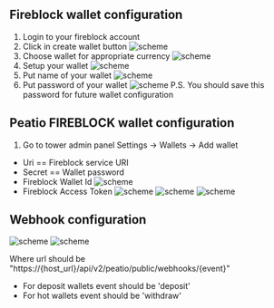 ## Fireblock wallet configuration

1. Login to your fireblock account
2. Click in create wallet button
![scheme](images/create_wallet.png)
3. Choose wallet for appropriate currency
![scheme](images/choose_wallet.png)
4. Setup your wallet
![scheme](images/setup_wallet.png)
5. Put name of your wallet
![scheme](images/wallet_name.png)
6. Put password of your wallet
![scheme](images/wallet_secret.png)
P.S. You should save this password for future wallet configuration

## Peatio FIREBLOCK wallet configuration

1. Go to tower admin panel Settings -> Wallets -> Add wallet
* Uri == Fireblock service URI
* Secret == Wallet password
* Fireblock Wallet Id
![scheme](images/wallet_id.png)
* Fireblock Access Token
![scheme](images/wallet_access_token.png)
![scheme](images/create_wallet_access_token.png)
![scheme](images/access_token.png)

## Webhook configuration

![scheme](images/webhook.png)
![scheme](images/webhook_creating.png)

Where url should be "https://{host_url}/api/v2/peatio/public/webhooks/{event}"

* For deposit wallets event should be 'deposit'
* For hot wallets event should be 'withdraw'